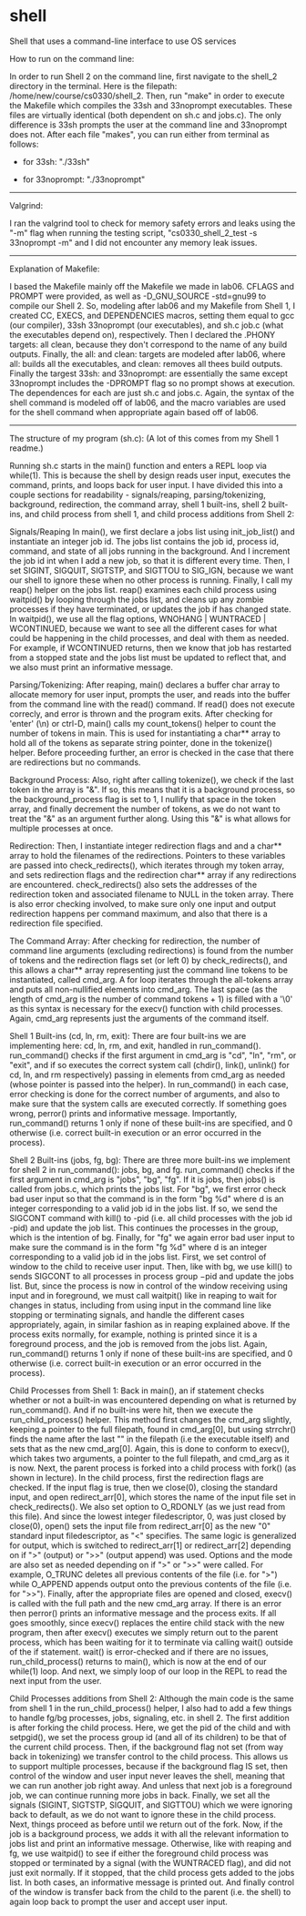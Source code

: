 # shell
Shell that uses a command-line interface to use OS services

How to run on the command line:

In order to run Shell 2 on the command line, first navigate to the shell_2 directory in the
terminal. Here is the filepath: /home/new/course/cs0330/shell_2. Then, run "make" in order to
execute the Makefile which compiles the 33sh and 33noprompt executables. These files are virtually
identical (both dependent on sh.c and jobs.c). The only difference is 33sh prompts the user at the
command line and 33noprompt does not. After each file "makes", you can run either from terminal as
follows:

- for 33sh:          "./33sh"

- for 33noprompt:    "./33noprompt"

---------------------------------------------------------------------------------------------------

Valgrind:

I ran the valgrind tool to check for memory safety errors and leaks using the "-m" flag when
running the testing script, "cs0330_shell_2_test -s 33noprompt -m" and I did not encounter any
memory leak issues.

---------------------------------------------------------------------------------------------------

Explanation of Makefile:

I based the Makefile mainly off the Makefile we made in lab06. CFLAGS and PROMPT were provided, as
well as -D_GNU_SOURCE -std=gnu99 to compile our Shell 2. So, modeling after lab06 and my Makefile
from Shell 1, I created CC, EXECS, and DEPENDENCIES macros, setting them equal to gcc (our
compiler), 33sh 33noprompt (our executables), and sh.c job.c (what the executables depend on),
respectively. Then I declared the .PHONY targets: all clean, because they don't correspond to the
name of any build outputs. Finally, the all: and clean: targets are modeled after lab06, where all:
builds all the executables, and clean: removes all thees build outputs. Finally the targest 33sh:
and 33noprompt: are essentially the same except 33noprompt includes the -DPROMPT flag so no prompt
shows at execution. The dependences for each are just sh.c and jobs.c. Again, the syntax of the
shell command is modeled off of lab06, and the macro variables are used for the shell command when
appropriate again based off of lab06.

---------------------------------------------------------------------------------------------------

The structure of my program (sh.c):     (A lot of this comes from my Shell 1 readme.)

Running sh.c starts in the main() function and enters a REPL loop via while(1). This is because
the shell by design reads user input, executes the command, prints, and loops back for user input.
I have divided this into a couple sections for readability - signals/reaping, parsing/tokenizing,
background, redirection, the command array, shell 1 built-ins, shell 2 built-ins, and child process
from shell 1, and child process additions from Shell 2:

Signals/Reaping
In main(), we first declare a jobs list using init_job_list() and instantiate an integer job id.
The jobs list contains the job id, process id, command, and state of all jobs running in the
background. And I increment the job id int when I add a new job, so that it is different every
time. Then, I set SIGINT, SIGQUIT, SIGTSTP, and SIGTTOU to SIG_IGN, because we want our shell to
ignore these when no other process is running. Finally, I call my reap() helper on the jobs list.
reap() examines each child process using waitpid() by looping through the jobs list, and cleans
up any zombie processes if they have terminated, or updates the job if has changed state. In
waitpid(), we use all the flag options, WNOHANG | WUNTRACED | WCONTINUED, because we want to see
all the different cases for what could be happening in the child processes, and deal with them as
needed. For example, if WCONTINUED returns, then we know that job has restarted from a stopped
state and the jobs list must be updated to reflect that, and we also must print an informative
message.

Parsing/Tokenizing:
After reaping, main() declares a buffer char array to allocate memory for user input, prompts
the user, and reads into the buffer from the command line with the read() command. If read() does
not execute correcly, and error is thrown and the program exits. After checking for 'enter' (\n) or
ctrl-D, main() calls my count_tokens() helper to count the number of tokens in main. This is used
for instantiating a char** array to hold all of the tokens as separate string pointer, done in the
tokenize() helper. Before proceeding further, an error is checked in the case that there are
redirections but no commands.

Background Process:
Also, right after calling tokenize(), we check if the last token in the array is "&". If so, this
means that it is a background process, so the background_process flag is set to 1, I nullify that
space in the token array, and finally decrement the number of tokens, as we do not want to treat
the "&" as an argument further along. Using this "&" is what allows for multiple processes at once.

Redirection:
Then, I instantiate integer redirection flags and and a char** array to hold the filenames of the
redirections. Pointers to these variables are passed into check_redirects(), which iterates through
my token array, and sets redirection flags and the redirection char** array if any redirections are
encountered. check_redirects() also sets the addresses of the redirection token and associated
filename to NULL in the token array. There is also error checking involved, to make sure only one
input and output redirection happens per command maximum, and also that there is a redirection file
specified.

The Command Array:
After checking for redirection, the number of command line arguments (excluding redirections) is
found from the number of tokens and the redirection flags set (or left 0) by check_redirects(), and
this allows a char** array representing just the command line tokens to be instantiated, called
cmd_arg. A for loop iterates through the all-tokens array and puts all non-nullified elements into
cmd_arg. The last space (as the length of cmd_arg is the number of command tokens + 1) is filled
with a '\0' as this syntax is necessary for the execv() function with child processes. Again,
cmd_arg represents just the arguments of the command itself.

Shell 1 Built-ins (cd, ln, rm, exit):
There are four built-ins we are implementing here: cd, ln, rm, and exit, handled in run_command().
run_command() checks if the first argument in cmd_arg is "cd", "ln", "rm", or "exit", and if
so executes the correct system call (chdir(), link(), unlink() for cd, ln, and rm respectively)
passing in elements from cmd_arg as needed (whose pointer is passed into the helper). In
run_command() in each case, error checking is done for the correct number of arguments, and also
to make sure that the system calls are executed correctly. If something goes wrong, perror() prints
and informative message. Importantly, run_command() returns 1 only if none of these built-ins are
specified, and 0 otherwise (i.e. correct built-in execution or an error occurred in the process).

Shell 2 Built-ins (jobs, fg, bg):
There are three more built-ins we implement for shell 2 in run_command(): jobs, bg, and fg.
run_command() checks if the first argument in cmd_arg is "jobs", "bg", "fg". If it is jobs, then
jobs() is called from jobs.c, which prints the jobs list. For "bg", we first error check bad user
input so that the command is in the form "bg %d" where d is an integer corresponding to a valid
job id in the jobs list. If so, we send the SIGCONT command with kill() to -pid (i.e. all child
processes with the job id -pid) and update the job list. This continues the processes in the group,
which is the intention of bg. Finally, for "fg" we again error bad user input to make sure the
command is in the form "fg %d" where d is an integer corresponding to a valid job id in the jobs
list. First, we set control of window to the child to receive user input. Then, like with bg, we
use kill() to sends SIGCONT to all processes in process group −pid and update the jobs list. But,
since the process is now in control of the window receiving using input and in foreground, we must
call waitpit() like in reaping to wait for changes in status, including from using input in the
command line like stopping or terminating signals, and handle the different cases appropriately,
again, in similar fashion as in reaping explained above. If the process exits normally, for
example, nothing is printed since it is a foreground process, and the job is removed from the jobs
list. Again, run_command() returns 1 only if none of these built-ins are specified, and 0 otherwise
(i.e. correct built-in execution or an error occurred in the process).

Child Processes from Shell 1:
Back in main(), an if statement checks whether or not a built-in was encountered depending on what
is returned by run_command(). And if no built-ins were hit, then we execute the run_child_process()
helper. This method first changes the cmd_arg slightly, keeping a pointer to the full filepath,
found in cmd_arg[0], but using strrchr() finds the name after the last "\" in the filepath (i.e the
executable itself) and sets that as the new cmd_arg[0]. Again, this is done to conform to execv(),
which takes two arguments, a pointer to the full filepath, and cmd_arg as it is now. Next, the
parent process is forked into a child process with fork() (as shown in lecture). In the child
process, first the redirection flags are checked. If the input flag is true, then we close(0),
closing the standard input, and open redirect_arr[0], which stores the name of the input file set
in check_redirects(). We also set option to O_RDONLY (as we just read from this file). And since
the lowest integer filedescriptor, 0, was just closed by close(0), open() sets the input file from
redirect_arr[0] as the new "0" standard input filedescriptor, as "<" specifies. The same logic is
generalized for output, which is switched to redirect_arr[1] or redirect_arr[2] depending on if
">" (output) or ">>" (output append) was used. Options and the mode are also set as needed
depending on if ">" or ">>" were called. For example, O_TRUNC deletes all previous contents of the
file (i.e. for ">") while O_APPEND appends output onto the previous contents of the file (i.e. for
">>"). Finally, after the appropriate files are opened and closed, execv() is called with the full
path and the new cmd_arg array. If there is an error then perror() prints an informative message
and the process exits. If all goes smoothly, since execv() replaces the entire child stack with the
new program, then after execv() executes we simply return out to the parent process, which has been
waiting for it to terminate via calling wait() outside of the if statement. wait() is error-checked
and if there are no issues, run_child_process() returns to main(), which is now at the end of our
while(1) loop. And next, we simply loop of our loop in the REPL to read the next input from the
user.

Child Processes additions from Shell 2:
Although the main code is the same from shell 1 in the run_child_process() helper, I also had to
add a few things to handle fg/bg processes, jobs, signaling, etc. in shell 2. The first addition is
after forking the child process. Here, we get the pid of the child and with setpgid(), we set the
process group id (and all of its children) to be that of the current child process. Then, if the
background flag not set (from way back in tokenizing) we transfer control to the child process.
This allows us to support multiple processes, because if the background flag IS set, then control
of the window and user input never leaves the shell, meaning that we can run another job right
away. And unless that next job is a foreground job, we can continue running more jobs in back.
Finally, we set all the signals (SIGINT, SIGTSTP, SIGQUIT, and SIGTTOU) which we were ignoring back
to default, as we do not want to ignore these in the child process. Next, things proceed as before
until we return out of the fork. Now, if the job is a background process, we adds it with all the
relevant information to jobs list and print an informative message. Otherwise, like with reaping
and fg, we use waitpid() to see if either the foreground child process was stopped or terminated by
a signal (with the WUNTRACED flag), and did not just exit normally. If it stopped, that the child
process gets added to the jobs list. In both cases, an informative message is printed out. And
finally control of the window is transfer back from the child to the parent (i.e. the shell) to
again loop back to prompt the user and accept user input.
